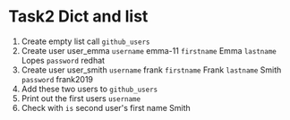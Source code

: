 # Task2  Dict and list 

1. Create empty list call `github_users` 
2. Create user user_emma  `username` emma-11 `firstname`  Emma `lastname` Lopes `password` redhat 
3. Create user user_smith  `username` frank `firstname`  Frank `lastname` Smith `password` frank2019 
4. Add these two users to `github_users`
5. Print out the first users  `username`
6. Check with  `is` second user's first name Smith

